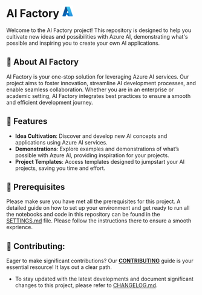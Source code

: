 # AI Factory <img src="./utils/images/azure_logo.png" alt="Azure Logo" style="width:30px;height:30px;"/>

Welcome to the AI Factory project! This repository is designed to help you cultivate new ideas and possibilities with Azure AI, demonstrating what's possible and inspiring you to create your own AI applications.

## 🌟 About AI Factory

AI Factory is your one-stop solution for leveraging Azure AI services. Our project aims to foster innovation, streamline AI development processes, and enable seamless collaboration. Whether you are in an enterprise or academic setting, AI Factory integrates best practices to ensure a smooth and efficient development journey.

## 🚀 Features

- **Idea Cultivation**: Discover and develop new AI concepts and applications using Azure AI services.
- **Demonstrations**: Explore examples and demonstrations of what’s possible with Azure AI, providing inspiration for your projects.
- **Project Templates**: Access templates designed to jumpstart your AI projects, saving you time and effort.

## 🔧 Prerequisites

Please make sure you have met all the prerequisites for this project. A detailed guide on how to set up your environment and get ready to run all the notebooks and code in this repository can be found in the [SETTINGS.md](SETTINGS.md) file. Please follow the instructions there to ensure a smooth exprience.

## 💼 Contributing:

Eager to make significant contributions? Our **[CONTRIBUTING](./CONTRIBUTING.md)** guide is your essential resource! It lays out a clear path.

- To stay updated with the latest developments and document significant changes to this project, please refer to [CHANGELOG.md](CHANGELOG.md).
